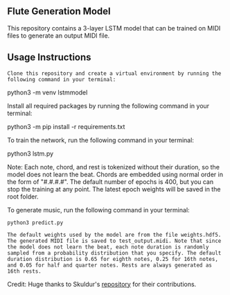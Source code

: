 ## Flute Generation Model

This repository contains a 3-layer LSTM model that can be trained on MIDI files to generate an output MIDI file. 

## Usage Instructions

    Clone this repository and create a virtual environment by running the following command in your terminal:

python3 -m venv lstmmodel

Install all required packages by running the following command in your terminal:

python3 -m pip install -r requirements.txt

To train the network, run the following command in your terminal:

python3 lstm.py

Note: Each note, chord, and rest is tokenized without their duration, so the model does not learn the beat. Chords are embedded using normal order in the form of "#.#.#.#". The default number of epochs is 400, but you can stop the training at any point. The latest epoch weights will be saved in the root folder.

To generate music, run the following command in your terminal:

    python3 predict.py

    The default weights used by the model are from the file weights.hdf5. The generated MIDI file is saved to test_output.midi. Note that since the model does not learn the beat, each note duration is randomly sampled from a probability distribution that you specify. The default duration distribution is 0.65 for eighth notes, 0.25 for 16th notes, and 0.05 for half and quarter notes. Rests are always generated as 16th rests.

Credit: Huge thanks to Skuldur's [repository](https://github.com/Skuldur/Classical-Piano-Composer) for their contributions.
